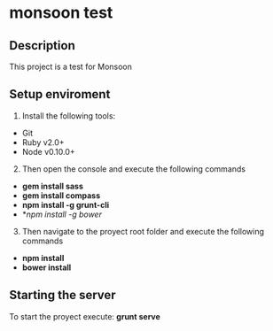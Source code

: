 # monsoon test

## Description

This project is a test for Monsoon

## Setup enviroment

1. Install the following tools:
  * Git
  * Ruby v2.0+
  * Node v0.10.0+

2. Then open the console and execute the following commands
  * **gem install sass**
  * **gem install compass**
  * **npm install -g grunt-cli**
  * **npm install -g bower*

3. Then navigate to the proyect root folder and execute the following commands
  * **npm install**
  * **bower install**

## Starting the server

To start the proyect execute:
**grunt serve**

